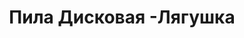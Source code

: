---
id: '30'
title: Пила Дисковая -Лягушка
description: Залог 2000 рублей
price: '200'
order: 30
default_thumbnail_image: images/IMG_20210204_145527_sm.jpg
default_original_image: images/IMG_20210204_145527.jpg
category: content/category/01electro.md
featured: true
layout: product
---